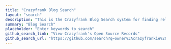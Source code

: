 ```yaml
---
title: "Crazyfrank Blog Search" 
layout: "search" 
description: "This is the Crazyfrank Blog Search system for finding related blog content" 
summary: "Blog Search"
placeholder: "Enter keywords to search" 
github_search_link: "View Crazyfrank's Open Source Records" 
github_search_url: "https://github.com/search?q=owner%3Acrazyfrankie%20&type=code" # 实际链接到 crazyfrank 的 GitHub 开源记录的 URL
---
```


